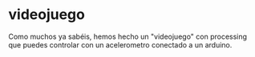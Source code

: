 # videojuego
Como muchos ya sabéis, hemos hecho un "videojuego" con processing que puedes controlar con un acelerometro conectado a un arduino.
